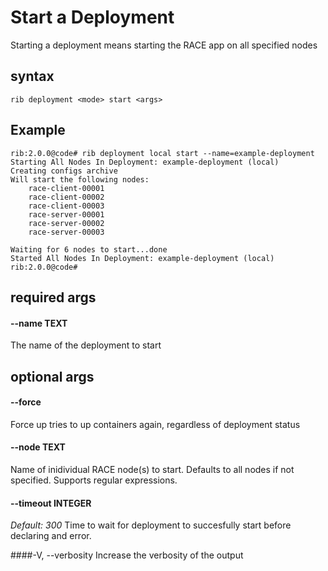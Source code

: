# Start a Deployment

Starting a deployment means starting the RACE app on all specified nodes

## syntax

```
rib deployment <mode> start <args>
```

## Example

```
rib:2.0.0@code# rib deployment local start --name=example-deployment
Starting All Nodes In Deployment: example-deployment (local)
Creating configs archive
Will start the following nodes:
	race-client-00001
	race-client-00002
	race-client-00003
	race-server-00001
	race-server-00002
	race-server-00003

Waiting for 6 nodes to start...done
Started All Nodes In Deployment: example-deployment (local)
rib:2.0.0@code#
```

## required args

#### --name TEXT
The name of the deployment to start


## optional args

#### --force
Force up tries to up containers again, regardless of deployment status

#### --node TEXT
Name of inidividual RACE node(s) to start. Defaults to all nodes if not specified. Supports regular expressions.

#### --timeout INTEGER
*Default: 300*
Time to wait for deployment to succesfully start before declaring and error.

####-V, --verbosity
Increase the verbosity of the output

